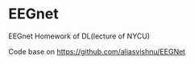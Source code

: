 # EEGnet
EEGnet
Homework of DL(lecture of NYCU) 

Code base on https://github.com/aliasvishnu/EEGNet
